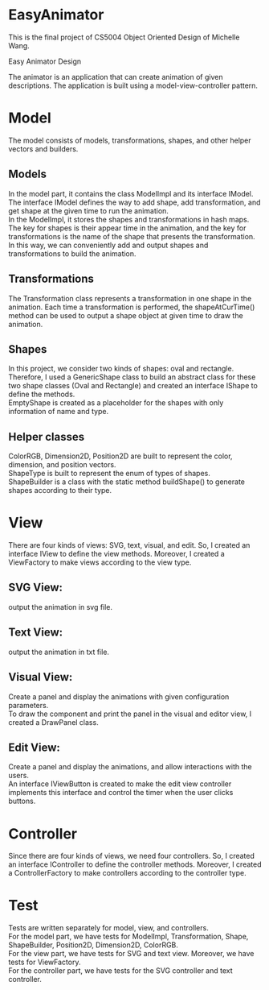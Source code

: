 # EasyAnimator

This is the final project of CS5004 Object Oriented Design of Michelle Wang. 

Easy Animator Design  

The animator is an application that can create animation of given descriptions. The application is built using a model-view-controller pattern.  


# Model

The model consists of models, transformations, shapes, and other helper vectors and builders.  

## Models
In the model part, it contains the class ModelImpl and its interface IModel.  
The interface IModel defines the way to add shape, add transformation, and get shape at the given time to run the animation.  
In the ModelImpl, it stores the shapes and transformations in hash maps. The key for shapes is their appear time in the animation, and the key for transformations is the name of the shape that presents the transformation. In this way, we can conveniently add and output shapes and transformations to build the animation.  

## Transformations
The Transformation class represents a transformation in one shape in the animation. Each time a transformation is performed, the shapeAtCurTime() method can be used to output a shape object at given time to draw the animation.  

## Shapes
In this project, we consider two kinds of shapes: oval and rectangle. Therefore, I used a GenericShape class to build an abstract class for these two shape classes (Oval and Rectangle) and created an interface IShape to define the methods.  
EmptyShape is created as a placeholder for the shapes with only information of name and type.  

## Helper classes
ColorRGB, Dimension2D, Position2D are built to represent the color, dimension, and position vectors.  
ShapeType is built to represent the enum of types of shapes.  
ShapeBuilder is a class with the static method buildShape() to generate shapes according to their type.   

# View
There are four kinds of views: SVG, text, visual, and edit. So, I created an interface IView to define the view methods. Moreover, I created a ViewFactory to make views according to the view type.  
## SVG View: 
output the animation in svg file.  
## Text View:
output the animation in txt file.  
## Visual View:
Create a panel and display the animations with given configuration parameters.  
To draw the component and print the panel in the visual and editor view, I created a DrawPanel class.   
## Edit View:
Create a panel and display the animations, and allow interactions with the users.  
An interface IViewButton is created to make the edit view controller implements this interface and control the timer when the user clicks buttons.  

# Controller
Since there are four kinds of views, we need four controllers. So, I created an interface IController to define the controller methods. Moreover, I created a ControllerFactory to make controllers according to the controller type.  

# Test
Tests are written separately for model, view, and controllers.   
For the model part, we have tests for ModelImpl, Transformation, Shape, ShapeBuilder, Position2D, Dimension2D, ColorRGB.  
For the view part, we have tests for SVG and text view. Moreover, we have tests for ViewFactory.  
For the controller part, we have tests for the SVG controller and text controller.   
